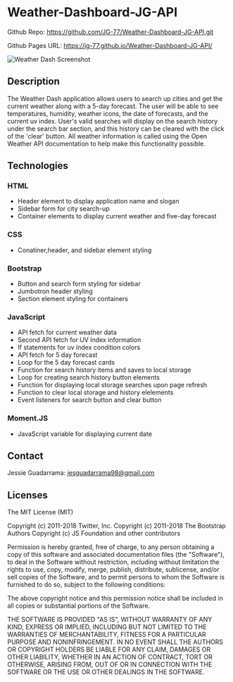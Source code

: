 # Weather-Dashboard-JG-API

Github Repo: https://github.com/JG-77/Weather-Dashboard-JG-API.git

Github Pages URL: https://jg-77.github.io/Weather-Dashboard-JG-API/

![Weather Dash Screenshot](https://user-images.githubusercontent.com/76461629/115128337-ff771280-9f91-11eb-9f11-d7770a8b7a40.png)

## Description 

The Weather Dash application allows users to search up cities and get the current weather along with a 5-day forecast. The user will be able to see temperatures, humidity, weather icons, the date of forecasts, and the current uv index. User's valid searches will display on the search history under the search bar section, and this history can be cleared with the click of the 'clear' button. All weather information is called using the Open Weather API documentation to help make this functionality possible.

## Technologies

### HTML 

* Header element to display application name and slogan
* Sidebar form for city search-up
* Container elements to display current weather and five-day forecast

### CSS

* Conatiner,header, and sidebar element styling

### Bootstrap

* Button and search form styling for sidebar
* Jumbotron header styling
* Section element styling for containers

### JavaScript

* API fetch for current weather data
* Second API fetch for UV Index information
* If statements for uv index condition colors
* API fetch for 5 day forecast
* Loop for the 5 day forecast cards
* Function for search history items and saves to local storage
* Loop for creating search history button elements
* Function for displaying local storage searches upon page refresh
* Function to clear local storage and history elelements
* Event listeners for search button and clear button

### Moment.JS

* JavaScript variable for displaying current date

## Contact 

Jessie Guadarrama: <jesguadarrama98@gmail.com>

## Licenses

The MIT License (MIT)

Copyright (c) 2011-2018 Twitter, Inc.
Copyright (c) 2011-2018 The Bootstrap Authors
Copyright (c) JS Foundation and other contributors

Permission is hereby granted, free of charge, to any person obtaining a copy of this software and associated documentation files (the "Software"), to deal in the Software without restriction, including without limitation the rights to use, copy, modify, merge, publish, distribute, sublicense, and/or sell copies of the Software, and to permit persons to whom the Software is furnished to do so, subject to the following conditions:

The above copyright notice and this permission notice shall be included in all copies or substantial portions of the Software.

THE SOFTWARE IS PROVIDED "AS IS", WITHOUT WARRANTY OF ANY KIND, EXPRESS OR IMPLIED, INCLUDING BUT NOT LIMITED TO THE WARRANTIES OF MERCHANTABILITY, FITNESS FOR A PARTICULAR PURPOSE AND NONINFRINGEMENT. IN NO EVENT SHALL THE AUTHORS OR COPYRIGHT HOLDERS BE LIABLE FOR ANY CLAIM, DAMAGES OR OTHER LIABILITY, WHETHER IN AN ACTION OF CONTRACT, TORT OR OTHERWISE, ARISING FROM, OUT OF OR IN CONNECTION WITH THE SOFTWARE OR THE USE OR OTHER DEALINGS IN THE SOFTWARE.
